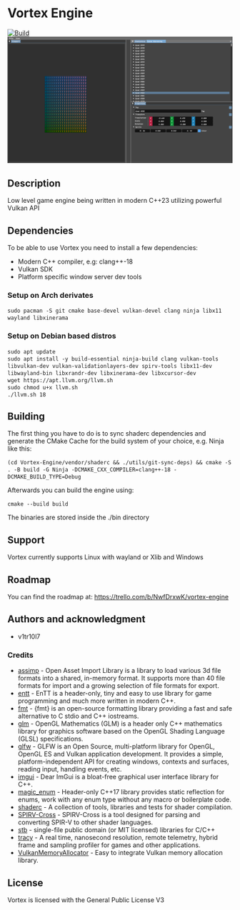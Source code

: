 # Vortex Engine

[![Build](https://github.com/Vitriol1744/Vortex/actions/workflows/build.yml/badge.svg)](https://github.com/Vitriol1744/Vortex/actions/workflows/build.yml)
<img src="./screenshot.png">


## Description
Low level game engine being written in modern C++23 utilizing powerful Vulkan API

## Dependencies
To be able to use Vortex you need to install a few dependencies:

* Modern C++ compiler, e.g: clang++-18
* Vulkan SDK 
* Platform specific window server dev tools

### Setup on Arch derivates
```
sudo pacman -S git cmake base-devel vulkan-devel clang ninja libx11 wayland libxinerama 
```

### Setup on Debian based distros
```
sudo apt update
sudo apt install -y build-essential ninja-build clang vulkan-tools libvulkan-dev vulkan-validationlayers-dev spirv-tools libx11-dev libwayland-bin libxrandr-dev libxinerama-dev libxcursor-dev
wget https://apt.llvm.org/llvm.sh
sudo chmod u+x llvm.sh
./llvm.sh 18
```


## Building
The first thing you have to do is to sync shaderc dependencies and generate the CMake Cache for the build system of your choice, e.g. Ninja like this:
```
(cd Vortex-Engine/vendor/shaderc && ./utils/git-sync-deps) && cmake -S . -B build -G Ninja -DCMAKE_CXX_COMPILER=clang++-18 -DCMAKE_BUILD_TYPE=Debug
```

Afterwards you can build the engine using:
```
cmake --build build
```

The binaries are stored inside the ./bin directory

## Support
Vortex currently supports Linux with wayland or Xlib and Windows

## Roadmap
You can find the roadmap at: https://trello.com/b/NwfDrxwK/vortex-engine


## Authors and acknowledgment
* v1tr10l7

### Credits
* [assimp](https://github.com/assimp/assimp.git) - Open Asset Import Library is a library to load various 3d file formats into a shared, in-memory format. It supports more than 40 file formats for import and a growing selection of file formats for export.
* [entt](https://github.com/skypjack/entt.git) - EnTT is a header-only, tiny and easy to use library for game programming and much more written in modern C++.
* [fmt](https://github.com/fmtlib/fmt.git) - {fmt} is an open-source formatting library providing a fast and safe alternative to C stdio and C++ iostreams.
* [glm](https://github.com/g-truc/glm.git) - OpenGL Mathematics (GLM) is a header only C++ mathematics library for graphics software based on the OpenGL Shading Language (GLSL) specifications.
* [glfw](https://github.com/glfw/glfw.git) - GLFW is an Open Source, multi-platform library for OpenGL, OpenGL ES and Vulkan application development.
    It provides a simple, platform-independent API for creating windows, contexts and surfaces, reading input, handling events, etc.
* [imgui](https://github.com/ocornut/imgui.git) - Dear ImGui is a bloat-free graphical user interface library for C++.
* [magic_enum](https://github.com/Neargye/magic_enum.git) - Header-only C++17 library provides static reflection for enums, work with any enum type without any macro or boilerplate code.
* [shaderc](https://github.com/google/shaderc.git) - A collection of tools, libraries and tests for shader compilation.
* [SPIRV-Cross](https://github.com/KhronosGroup/SPIRV-Cross.git) - SPIRV-Cross is a tool designed for parsing and converting SPIR-V to other shader languages.
* [stb](https://github.com/nothings/stb.git) - single-file public domain (or MIT licensed) libraries for C/C++
* [tracy](https://github.com/wolfpld/tracy.git) - A real time, nanosecond resolution, remote telemetry, hybrid frame and sampling profiler for games and other applications.
* [VulkanMemoryAllocator](https://github.com/GPUOpen-LibrariesAndSDKs/VulkanMemoryAllocator.git) - Easy to integrate Vulkan memory allocation library.


## License
Vortex is licensed with the General Public License V3
